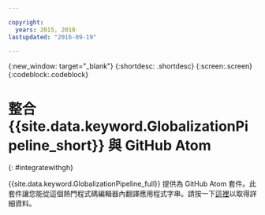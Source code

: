 ```yaml
---

copyright:
  years: 2015, 2018
lastupdated: "2016-09-19"

---
```


{:new_window: target="_blank"}
{:shortdesc: .shortdesc}
{:screen:.screen}
{:codeblock:.codeblock}

# 整合 {{site.data.keyword.GlobalizationPipeline_short}} 與 GitHub Atom
{: #integratewithgh}

{{site.data.keyword.GlobalizationPipeline_full}} 提供為 GitHub Atom 套件。此套件讓您能從這個熱門程式碼編輯器內翻譯應用程式字串。請按一下[這裡](https://atom.io/packages/gp-atom)以取得詳細資料。
